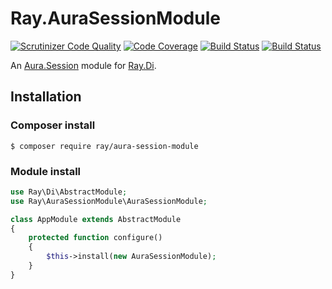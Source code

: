 # Ray.AuraSessionModule

[![Scrutinizer Code Quality](https://scrutinizer-ci.com/g/ray-di/Ray.AuraSessionModule/badges/quality-score.png?b=1.x)](https://scrutinizer-ci.com/g/ray-di/Ray.AuraSessionModule/?branch=1.x)
[![Code Coverage](https://scrutinizer-ci.com/g/ray-di/Ray.AuraSessionModule/badges/coverage.png?b=1.x)](https://scrutinizer-ci.com/g/ray-di/Ray.AuraSessionModule/?branch=1.x)
[![Build Status](https://scrutinizer-ci.com/g/ray-di/Ray.AuraSessionModule/badges/build.png?b=master)](https://scrutinizer-ci.com/g/ray-di/Ray.AuraSessionModule/build-status/master)
[![Build Status](https://travis-ci.org/ray-di/Ray.AuraSessionModule.svg?branch=1.x)](https://travis-ci.org/ray-di/Ray.AuraSessionModule)

An [Aura.Session](https://github.com/auraphp/Aura.Session) module for [Ray.Di](https://github.com/ray-di/Ray.Di).

## Installation

### Composer install

    $ composer require ray/aura-session-module

### Module install

```php
use Ray\Di\AbstractModule;
use Ray\AuraSessionModule\AuraSessionModule;

class AppModule extends AbstractModule
{
    protected function configure()
    {
        $this->install(new AuraSessionModule);
    }
}
```

